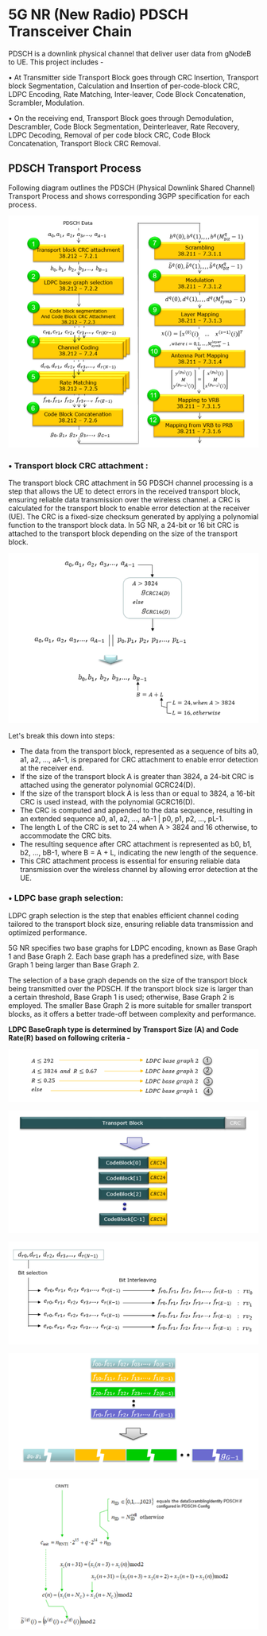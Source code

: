 # 5G NR (New Radio) PDSCH Transceiver Chain
PDSCH is a downlink physical channel that deliver user data from gNodeB to UE. This project includes -

• At Transmitter side Transport Block goes through CRC Insertion, Transport block Segmentation, Calculation and Insertion of per-code-block CRC, LDPC Encoding, Rate Matching, Inter-leaver, Code Block Concatenation, Scrambler, Modulation.

• On the receiving end, Transport Block goes through Demodulation, Descrambler, Code Block Segmentation, Deinterleaver, Rate Recovery, LDPC Decoding, Removal of per code block CRC, Code Block Concatenation, Transport Block CRC Removal.

## PDSCH Transport Process
Following diagram outlines the PDSCH (Physical Downlink Shared Channel) Transport Process and shows corresponding 3GPP specification for each process.

![fig1](blkdiag.png)

### • Transport block CRC attachment :
The transport block CRC attachment in 5G PDSCH channel processing is a step that allows the UE to detect errors in the received transport block, ensuring reliable data transmission over the wireless channel.  a CRC is calculated for the transport block to enable error detection at the receiver (UE). The CRC is a fixed-size checksum generated by applying a polynomial function to the transport block data. In 5G NR, a 24-bit or 16 bit CRC is attached to the transport block depending on the size of the transport block.

![fig2](fig2.png)

Let's break this down into steps:
- The data from the transport block, represented as a sequence of bits a0, a1, a2, ..., aA-1, is prepared for CRC attachment to enable error detection at the receiver end.
- If the size of the transport block A is greater than 3824, a 24-bit CRC is attached using the generator polynomial GCRC24(D).
- If the size of the transport block A is less than or equal to 3824, a 16-bit CRC is used instead, with the polynomial GCRC16(D).
- The CRC is computed and appended to the data sequence, resulting in an extended sequence a0, a1, a2, ..., aA-1 | p0, p1, p2, ..., pL-1.
- The length L of the CRC is set to 24 when A > 3824 and 16 otherwise, to accommodate the CRC bits.
- The resulting sequence after CRC attachment is represented as b0, b1, b2, ..., bB-1, where B = A + L, indicating the new length of the sequence.
- This CRC attachment process is essential for ensuring reliable data transmission over the wireless channel by allowing error detection at the UE.

### • LDPC base graph selection:
LDPC graph selection is the step that enables efficient channel coding tailored to the transport block size, ensuring reliable data transmission and optimized performance.

5G NR specifies two base graphs for LDPC encoding, known as Base Graph 1 and Base Graph 2. Each base graph has a predefined size, with Base Graph 1 being larger than Base Graph 2.

The selection of a base graph depends on the size of the transport block being transmitted over the PDSCH. If the transport block size is larger than a certain threshold, Base Graph 1 is used; otherwise, Base Graph 2 is employed. The smaller Base Graph 2 is more suitable for smaller transport blocks, as it offers a better trade-off between complexity and performance.

**LDPC BaseGraph type is determined by Transport Size (A) and Code Rate(R)  based on following criteria -**

![fig2](fig3.png)

![fig2](fig4.png)

![fig2](fig5.png)

![fig2](fig6.png)

![fig2](fig7.png)
